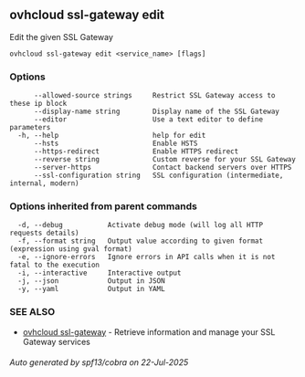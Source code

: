 ## ovhcloud ssl-gateway edit

Edit the given SSL Gateway

```
ovhcloud ssl-gateway edit <service_name> [flags]
```

### Options

```
      --allowed-source strings     Restrict SSL Gateway access to these ip block
      --display-name string        Display name of the SSL Gateway
      --editor                     Use a text editor to define parameters
  -h, --help                       help for edit
      --hsts                       Enable HSTS
      --https-redirect             Enable HTTPS redirect
      --reverse string             Custom reverse for your SSL Gateway
      --server-https               Contact backend servers over HTTPS
      --ssl-configuration string   SSL configuration (intermediate, internal, modern)
```

### Options inherited from parent commands

```
  -d, --debug           Activate debug mode (will log all HTTP requests details)
  -f, --format string   Output value according to given format (expression using gval format)
  -e, --ignore-errors   Ignore errors in API calls when it is not fatal to the execution
  -i, --interactive     Interactive output
  -j, --json            Output in JSON
  -y, --yaml            Output in YAML
```

### SEE ALSO

* [ovhcloud ssl-gateway](ovhcloud_ssl-gateway.md)	 - Retrieve information and manage your SSL Gateway services

###### Auto generated by spf13/cobra on 22-Jul-2025
